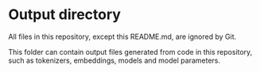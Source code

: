 # Output directory
All files in this repository, except this README.md, are ignored by Git.

This folder can contain output files generated from code in this repository,
such as tokenizers, embeddings, models and model parameters.
